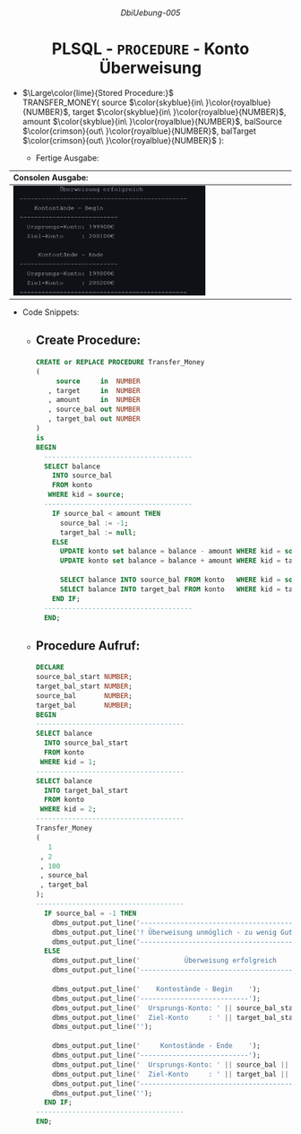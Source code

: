 ###### <p align="center"> DbiUebung-005 </p>

<div align="center">
  
  # PLSQL - `PROCEDURE` - Konto Überweisung 

  - <div align="left"> 
    
    $\Large\color{lime}{Stored Procedure:}$  
      TRANSFER_MONEY( source $\color{skyblue}{in\ }\color{royalblue}{NUMBER}$, target $\color{skyblue}{in\ }\color{royalblue}{NUMBER}$, amount $\color{skyblue}{in\ }\color{royalblue}{NUMBER}$, balSource $\color{crimson}{out\ }\color{royalblue}{NUMBER}$, balTarget $\color{crimson}{out\ }\color{royalblue}{NUMBER}$ ):

    - Fertige Ausgabe:  
    
    </div>

  |    Consolen Ausgabe:                               |   
  |:---------------------------------------------------|  
  | <img src="img/output.png" alt="output" width=70%>  |  


  </div>
  
  - <p align="left"> Code Snippets: </p>
  
      - ## Create Procedure:
        ```SQL
        CREATE or REPLACE PROCEDURE Transfer_Money 
        (
             source     in  NUMBER
           , target     in  NUMBER
           , amount     in  NUMBER
           , source_bal out NUMBER
           , target_bal out NUMBER
        ) 
        is 
        BEGIN  
          -------------------------------------
          SELECT balance
            INTO source_bal
            FROM konto
           WHERE kid = source;
          -------------------------------------
            IF source_bal < amount THEN
              source_bal := -1;
              target_bal := null;
            ELSE
              UPDATE konto set balance = balance - amount WHERE kid = source;
              UPDATE konto set balance = balance + amount WHERE kid = target;

              SELECT balance INTO source_bal FROM konto   WHERE kid = source;
              SELECT balance INTO target_bal FROM konto   WHERE kid = target;
            END IF;
          -------------------------------------
          END;
        ```

      - ## Procedure Aufruf:
        ```SQL
        DECLARE 
        source_bal_start NUMBER;
        target_bal_start NUMBER;
        source_bal       NUMBER;
        target_bal       NUMBER;
        BEGIN
        -------------------------------------
        SELECT balance
          INTO source_bal_start
          FROM konto
         WHERE kid = 1;
        -------------------------------------
        SELECT balance
          INTO target_bal_start
          FROM konto
         WHERE kid = 2;
        -------------------------------------
        Transfer_Money
        (
           1
         , 2
         , 100
         , source_bal
         , target_bal
        );
        -------------------------------------
          IF source_bal = -1 THEN
            dbms_output.put_line('----------------------------------------------');
            dbms_output.put_line('! Überweisung unmöglich - zu wenig Guthaben !' );
            dbms_output.put_line('----------------------------------------------');
          ELSE
            dbms_output.put_line('           Überweisung erfolgreich            ');
            dbms_output.put_line('----------------------------------------------');

            dbms_output.put_line('    Kontostände - Begin    ');
            dbms_output.put_line('---------------------------');
            dbms_output.put_line('  Ursprungs-Konto: ' || source_bal_start || '€');
            dbms_output.put_line('  Ziel-Konto     : ' || target_bal_start || '€');
            dbms_output.put_line('');

            dbms_output.put_line('     Kontostände - Ende    ');
            dbms_output.put_line('---------------------------');
            dbms_output.put_line('  Ursprungs-Konto: ' || source_bal || '€');
            dbms_output.put_line('  Ziel-Konto     : ' || target_bal || '€');
            dbms_output.put_line('----------------------------------------------');
            dbms_output.put_line('');
          END IF;
        -------------------------------------
        END;
        ```
        
    
